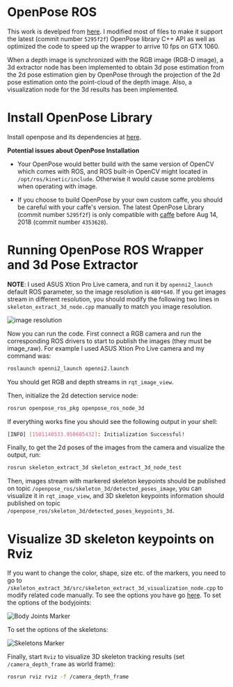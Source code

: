 OpenPose ROS
============

This work is develped from [here](https://github.com/stevenjj/openpose_ros). I modified most of files to make it support the latest (commit number `5295f2f`) OpenPose library C++ API as well as optimized the code to speed up the wrapper to arrive 10 fps on GTX 1060.

When a depth image is synchronized with the RGB image (RGB-D image), a 3d extractor node has been implemented to obtain 3d pose estimation from the 2d pose estimation gien by OpenPose through the projection of the 2d pose estimation onto the point-cloud of the depth image. Also, a visualization node for the 3d results has been implemented.

# Install OpenPose Library
Install openpose and its dependencies at [here](https://github.com/CMU-Perceptual-Computing-Lab/openpose/blob/master/doc/installation.md).
    
**Potential issues about OpenPose Installation**
    
* Your OpenPose would better build with the same version of OpenCV which comes with ROS, and ROS built-in OpenCV might located in `/opt/ros/kinetic/include`. Otherwise it would cause some problems when operating with image.

* If you choose to build OpenPose by your own custom caffe, you should be careful with your caffe's version. The latest OpenPose Library (commit number `5295f2f`) is only compatible with [caffe](https://github.com/BVLC/caffe) before Aug 14, 2018 (commit number `4353628`).

# Running OpenPose ROS Wrapper and 3d Pose Extractor
**NOTE**: I used ASUS Xtion Pro Live camera, and run it by `openni2_launch` default ROS parameter, so the image resolution is `480*640`. If you get images stream in different resolution, you should modify the following two lines in `skeleton_extract_3d_node.cpp` manually to match you image resolution.
    
![image resolution](https://github.com/msr-peng/openpose_ros/blob/master/images/resolution.png)
    
Now you can run the code. First connect a RGB camera and run the corresponding ROS drivers to start to publish the images (they must be image_raw). For example I used ASUS Xtion Pro Live camera and my command was:
    
   ```bash
   roslaunch openni2_launch openni2.launch
   ```
You should get RGB and depth streams in `rqt_image_view`.
    
Then, initialize the 2d detection service node:
    
   ```bash
   rosrun openpose_ros_pkg openpose_ros_node_3d
   ```
If everything works fine you should see the following output in your shell:
    
   ```bash
   [INFO] [1501140533.950685432]: Initialization Successful!
   ```
    
Finally, to get the 2d poses of the images from the camera and visualize the output, run:
   ```bash
   rosrun skeleton_extract_3d skeleton_extract_3d_node_test
   ```
    
Then, images stream with markered skeleton keypoints should be published on topic `/openpose_ros/skeleton_3d/detected_poses_image`, you can visualize it in `rqt_image_view`, and 3D skeleton keypoints information should published on topic `/openpose_ros/skeleton_3d/detected_poses_keypoints_3d`.

# Visualize 3D skeleton keypoints on Rviz
If you want to change the color, shape, size etc. of the markers, you need to go to `/skeleton_extract_3d/src/skeleton_extract_3d_visualization_node.cpp` to modify related code manually. To see the options you have go [here](http://wiki.ros.org/rviz/DisplayTypes/Marker).
To set the options of the bodyjoints:
    
![Body Joints Marker](https://github.com/msr-peng/openpose_ros/blob/master/images/joints_marker.png)
    
To set the options of the skeletons:
    
![Skeletons Marker](https://github.com/msr-peng/openpose_ros/blob/master/images/skeletons_marker.png)

Finally, start `Rviz` to visualize 3D skeleton tracking results (set `/camera_depth_frame` as world frame):
   ```bash
   rosrun rviz rviz -f /camera_depth_frame
   ```
